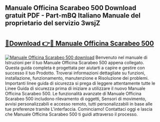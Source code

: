 ## Manuale Officina Scarabeo 500 Download gratuit PDF - Part-mBQ Italiano Manuale del proprietario del servizio 3wsjZ

# <h2><a href="http://dfcmjl.blite.top/?on=Manuale+Officina+Scarabeo+500">🔗Download 👉🔴 Manuale Officina Scarabeo 500</a></h2>

[![Manuale Officina Scarabeo 500 download](https://i.imgur.com/lujVjoI.png)](http://dfcmjl.blite.top/?on=Manuale+Officina+Scarabeo+500)
Benvenuto nel manuale di Istruzioni per il tuo Manuale Officina Scarabeo 500 appena collegato. Questa guida completa è progettata per aiutarti a capire e gestire con successo il tuo Prodotto. Troverai informazioni dettagliate su funzioni, installazione, funzionamento, manutenzione e Risoluzione dei problemi. Importanti linee guida di sicurezza si prega di leggere attentamente tutte le Linee Guida di sicurezza prima di iniziare a utilizzare il nuovo Manuale Officina Scarabeo 500. Le funzionalità avanzate di Manuale Officina Scarabeo 500 includono rilevamento di oggetti, Sensori di movimento, avvisi personalizzabili e accesso remoto, tutti personalizzabili in base alle tue preferenze tramite L'interfaccia. Cominciamo! Contattaci oggi e lascia che Manuale Officina Scarabeo 500 ti guidi attraverso il processo.
